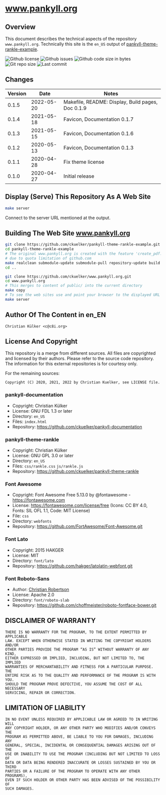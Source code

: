 # www.pankyll.org

## Overview

This document describes the technical aspects of the repository
`www.pankyll.org`. Technically this site is the `en_US` output of
[pankyll-theme-rankle-example].

![Github license](https://img.shields.io/github/license/ckuelker/www.pankyll.org.svg)
![Github issues](https://img.shields.io/github/issues/ckuelker/www.pankyll.org.svg?style=popout-square)
![Github code size in bytes](https://img.shields.io/github/languages/code-size/ckuelker/www.pankyll.org.svg)
![Git repo size](https://img.shields.io/github/repo-size/ckuelker/www.pankyll.org.svg)
![Last commit](https://img.shields.io/github/last-commit/ckuelker/www.pankyll.org.svg)

## Changes

| Version | Date       | Notes                                                |
| ------- | ---------- | ---------------------------------------------------- |
| 0.1.5   | 2022-05-20 | Makefile, README: Display, Build pages, Doc 0.1.9    |
| 0.1.4   | 2021-05-18 | Favicon, Documentation 0.1.7                         |
| 0.1.3   | 2021-05-15 | Favicon, Documentation 0.1.6                         |
| 0.1.2   | 2020-05-13 | Favicon, Documentation 0.1.3                         |
| 0.1.1   | 2020-04-28 | Fix theme license                                    |
| 0.1.0   | 2020-04-27 | Initial release                                      |

## Display (Serve) This Repository As A Web Site

```bash
make server
```

Connect to the server URL mentioned at the output.

## Building The Web Site www.pankyll.org

```bash
git clone https://github.com/ckuelker/pankyll-theme-rankle-example.git
cd pankyll-theme-rankle-example
# The original www.pankyll.org is created with the feature 'create_pdf: False'
# due to quota limitation of github.com
make realclean submodule-update submodule-pull repository-update build
cd ..

git clone https://github.com/ckuelker/www.pankyll.org.git
cd www.pankyll.org
# This merges to content of public/ into the current directory
make copy
# To see the web sites use and point your browser to the displayed URL
make server

```

## Author Of The Content in en_EN

    Christian Külker <c@c8i.org>

## License And Copyright

This repository is a merge from different sources. All files are copyrighted
and licensed by their authors. Please refer to the source code repository.
The information for this external repositories is for courtesy only.

For the remaining sources:

    Copyright (C) 2020, 2021, 2022 by Christian Kuelker, see LICENSE file.

### pankyll-documentation

* Copyright: Christian Külker
* License: GNU FDL 1.3 or later
* Directory: `en_US`
* Files: `index.html`
* Repository: https://github.com/ckuelker/pankyll-documentation

### pankyll-theme-rankle

* Copyright: Christian Külker
* License: GNU GPL 3.0 or later
* Directory: `en_US`
* Files: `css/rankle.css` `js/rankle.js`
* Repository: https://github.com/ckuelker/pankyll-theme-rankle

### Font Awesome

 * Copyright:  Font Awesome Free 5.13.0 by @fontawesome - https://fontawesome.com
 * License: https://fontawesome.com/license/free (Icons: CC BY 4.0, Fonts: SIL OFL 1.1, Code: MIT License)
 * File: `css`
 * Directory: `webfonts`
 * Repository: https://github.com/FortAwesome/Font-Awesome.git

### Font Lato

 * Copyright:  2015 HAKGER
 * License: MIT
 * Directory: `font/lato`
 * Repository: https://github.com/hakger/latolatin-webfont.git

### Font Roboto-Sans

 * Author: [Christian Robertson](https://plus.google.com/110879635926653430880/about)
 * License: Apache 2.0
 * Directory: `font/roboto-slab`
 * Repository: https://github.com/choffmeister/roboto-fontface-bower.git

## DISCLAIMER OF WARRANTY

    THERE IS NO WARRANTY FOR THE PROGRAM, TO THE EXTENT PERMITTED BY APPLICABLE
    LAW. EXCEPT WHEN OTHERWISE STATED IN WRITING THE COPYRIGHT HOLDERS AND/OR
    OTHER PARTIES PROVIDE THE PROGRAM “AS IS” WITHOUT WARRANTY OF ANY KIND,
    EITHER EXPRESSED OR IMPLIED, INCLUDING, BUT NOT LIMITED TO, THE IMPLIED
    WARRANTIES OF MERCHANTABILITY AND FITNESS FOR A PARTICULAR PURPOSE. THE
    ENTIRE RISK AS TO THE QUALITY AND PERFORMANCE OF THE PROGRAM IS WITH YOU.
    SHOULD THE PROGRAM PROVE DEFECTIVE, YOU ASSUME THE COST OF ALL NECESSARY
    SERVICING, REPAIR OR CORRECTION.

## LIMITATION OF LIABILITY

    IN NO EVENT UNLESS REQUIRED BY APPLICABLE LAW OR AGREED TO IN WRITING WILL
    ANY COPYRIGHT HOLDER, OR ANY OTHER PARTY WHO MODIFIES AND/OR CONVEYS THE
    PROGRAM AS PERMITTED ABOVE, BE LIABLE TO YOU FOR DAMAGES, INCLUDING ANY
    GENERAL, SPECIAL, INCIDENTAL OR CONSEQUENTIAL DAMAGES ARISING OUT OF THE
    USE OR INABILITY TO USE THE PROGRAM (INCLUDING BUT NOT LIMITED TO LOSS OF
    DATA OR DATA BEING RENDERED INACCURATE OR LOSSES SUSTAINED BY YOU OR THIRD
    PARTIES OR A FAILURE OF THE PROGRAM TO OPERATE WITH ANY OTHER PROGRAMS),
    EVEN IF SUCH HOLDER OR OTHER PARTY HAS BEEN ADVISED OF THE POSSIBILITY OF
    SUCH DAMAGES.

[pankyll-theme-rankle-example]: https://github.com/ckuelker/pankyll-theme-rankle-example

